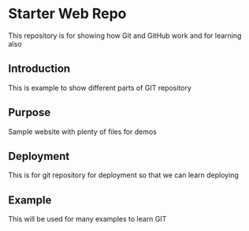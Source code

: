 # Starter Web Repo

This repository is for showing how Git and GitHub work and for learning also

## Introduction

This is example to show different parts of GIT repository

## Purpose

Sample website with plenty of files for demos

## Deployment

This is for git repository for deployment so that we can learn deploying

## Example

This will be used for many examples to learn GIT

